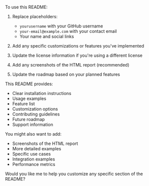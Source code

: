 
To use this README:

1. Replace placeholders:
   - `yourusername` with your GitHub username
   - `your-email@example.com` with your contact email
   - Your name and social links

2. Add any specific customizations or features you've implemented

3. Update the license information if you're using a different license

4. Add any screenshots of the HTML report (recommended)

5. Update the roadmap based on your planned features

This README provides:
- Clear installation instructions
- Usage examples
- Feature list
- Customization options
- Contributing guidelines
- Future roadmap
- Support information

You might also want to add:
- Screenshots of the HTML report
- More detailed examples
- Specific use cases
- Integration examples
- Performance metrics

Would you like me to help you customize any specific section of the README?
